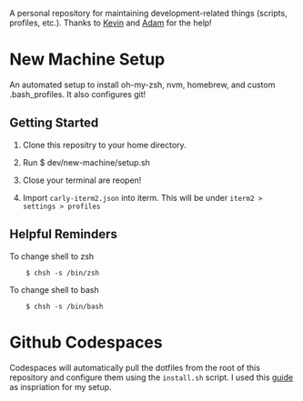 A personal repository for maintaining development-related things (scripts, profiles, etc.). Thanks to [Kevin](https://github.com/kevinchabreck) and [Adam](https://github.com/aenewton) for the help! 

# New Machine Setup

An automated setup to install oh-my-zsh, nvm, homebrew, and custom .bash_profiles. It also configures git!

## Getting Started

1. Clone this repositry to your home directory. 
2. Run 
        $ dev/new-machine/setup.sh

3. Close your terminal are reopen!
4. Import `carly-iterm2.json` into iterm. This will be under `iterm2 > settings > profiles`

## Helpful Reminders
To change shell to zsh

        $ chsh -s /bin/zsh

To change shell to bash

        $ chsh -s /bin/bash

# Github Codespaces
Codespaces will automatically pull the dotfiles from the root of this repository and configure them using the `install.sh` script. I used this [guide](https://bea.stollnitz.com/blog/codespaces-terminal/) as inspriation for my setup. 

